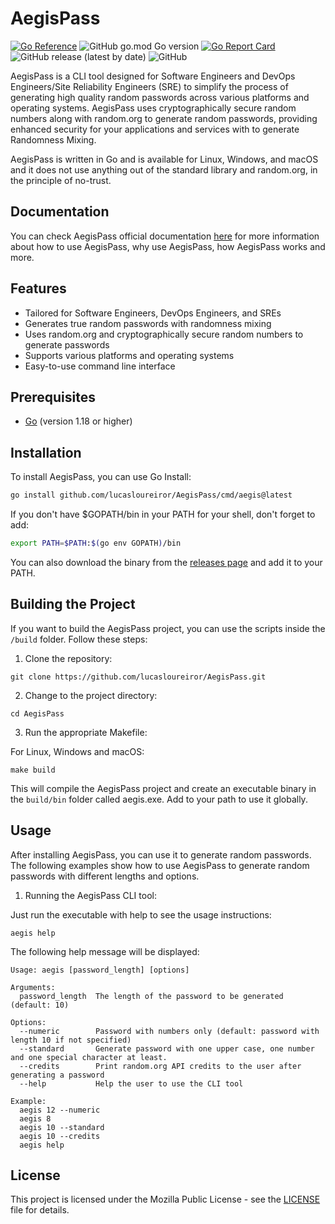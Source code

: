 # AegisPass

[![Go Reference](https://pkg.go.dev/badge/github.com/lucasloureiror/AegisPass/cmd/aegis.svg)](https://pkg.go.dev/github.com/lucasloureiror/AegisPass/cmd/aegis)
![GitHub go.mod Go version](https://img.shields.io/github/go-mod/go-version/lucasloureiror/AegisPass?style=flat-square)
[![Go Report Card](https://goreportcard.com/badge/github.com/lucasloureiror/AegisPass)](https://goreportcard.com/report/github.com/lucasloureiror/AegisPass)
![GitHub release (latest by date)](https://img.shields.io/github/v/release/lucasloureiror/AegisPass)
![GitHub](https://img.shields.io/github/license/lucasloureiror/AegisPass)


AegisPass is a CLI tool designed for Software Engineers and DevOps Engineers/Site Reliability Engineers (SRE) to simplify the process of generating high quality random passwords across various platforms and operating systems. AegisPass uses cryptographically secure random numbers along with random.org to generate random passwords, providing enhanced security for your applications and services with to generate Randomness Mixing.

AegisPass is written in Go and is available for Linux, Windows, and macOS and it does not use anything out of the standard library and random.org, in the principle of no-trust.

## Documentation 

You can check AegisPass official documentation [here](aegis.loureiro.tech) for more information about how to use AegisPass, why use AegisPass, how AegisPass works and more.

## Features

- Tailored for Software Engineers, DevOps Engineers, and SREs
- Generates true random passwords with randomness mixing
- Uses random.org and cryptographically secure random numbers to generate passwords
- Supports various platforms and operating systems
- Easy-to-use command line interface

## Prerequisites

- [Go](https://golang.org/doc/install) (version 1.18 or higher)

## Installation

To install AegisPass, you can use Go Install:
  
  ```bash
  go install github.com/lucasloureiror/AegisPass/cmd/aegis@latest
  ```

If you don't have $GOPATH/bin in your PATH for your shell, don't forget to add:

  ```bash
  export PATH=$PATH:$(go env GOPATH)/bin
  ```

You can also download the binary from the [releases page](www.github.com/lucasloureiror/AegisPass/releases) and add it to your PATH.

## Building the Project

If you want to build the AegisPass project, you can use the scripts inside the `/build` folder. Follow these steps:

1. Clone the repository:

```
git clone https://github.com/lucasloureiror/AegisPass.git
```

2. Change to the project directory:

```
cd AegisPass
```

3. Run the appropriate Makefile:

For Linux, Windows and macOS:

```
make build
```

This will compile the AegisPass project and create an executable binary in the `build/bin` folder called aegis.exe. Add to your path to use it globally.

## Usage

After installing AegisPass, you can use it to generate random passwords. The following examples show how to use AegisPass to generate random passwords with different lengths and options.


1. Running the AegisPass CLI tool:

Just run the executable with help to see the usage instructions:

```
aegis help
```


The following help message will be displayed:

```
Usage: aegis [password_length] [options]

Arguments:
  password_length  The length of the password to be generated (default: 10)

Options:
  --numeric        Password with numbers only (default: password with length 10 if not specified)
  --standard       Generate password with one upper case, one number and one special character at least.
  --credits        Print random.org API credits to the user after generating a password
  --help           Help the user to use the CLI tool

Example:
  aegis 12 --numeric
  aegis 8
  aegis 10 --standard
  aegis 10 --credits
  aegis help
```

## License

This project is licensed under the Mozilla Public License - see the [LICENSE](LICENSE) file for details.
